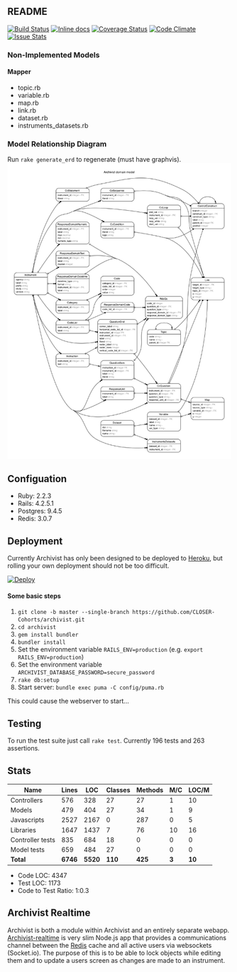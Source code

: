 ## README

[![Build Status](https://travis-ci.org/CLOSER-Cohorts/archivist.svg?branch=develop)](https://travis-ci.org/CLOSER-Cohorts/archivist)
[![Inline docs](http://inch-ci.org/github/CLOSER-Cohorts/archivist.svg?branch=develop)](http://inch-ci.org/github/CLOSER-Cohorts/archivist)
[![Coverage Status](https://coveralls.io/repos/github/CLOSER-Cohorts/archivist/badge.svg?branch=develop)](https://coveralls.io/github/CLOSER-Cohorts/archivist?branch=master)
[![Code Climate](https://codeclimate.com/github/CLOSER-Cohorts/archivist/badges/gpa.svg)](https://codeclimate.com/github/CLOSER-Cohorts/archivist)
[![Issue Stats](http://issuestats.com/github/CLOSER-Cohorts/archivist/badge/issue)](http://issuestats.com/github/CLOSER-Cohorts/archivist)

### Non-Implemented Models
#### Mapper
* topic.rb
* variable.rb
* map.rb
* link.rb
* dataset.rb
* instruments_datasets.rb

### Model Relationship Diagram
Run `rake generate_erd` to regenerate (must have graphvis).
![](/app/assets/images/diagrams/erd.png)

## Configuation
* Ruby: 2.2.3
* Rails: 4.2.5.1
* Postgres: 9.4.5
* Redis: 3.0.7

## Deployment
Currently Archivist has only been designed to be deployed to [Heroku][heroku], but rolling your own deployment should not be too difficult.

[![Deploy](https://www.herokucdn.com/deploy/button.svg)](https://heroku.com/deploy?template=https://github.com/CLOSER-Cohorts/archivist/tree/master)

#### Some basic steps
1. `git clone -b master --single-branch https://github.com/CLOSER-Cohorts/archivist.git`
2. `cd archivist`
3. `gem install bundler`
4. `bundler install`
5. Set the environment variable  `RAILS_ENV=production` (e.g. `export RAILS_ENV=production`)
6. Set the environment variable  `ARCHIVIST_DATABASE_PASSWORD=secure_password`
7. `rake db:setup`
8. Start server: `bundle exec puma -C config/puma.rb`

This could cause the webserver to start...

## Testing
To run the test suite just call `rake test`. Currently 196 tests and 263 assertions.

## Stats
| Name                 | Lines |   LOC | Classes | Methods | M/C | LOC/M |
|----------------------|-------|-------|---------|---------|-----|-------|
| Controllers          |   576 |   328 |      27 |      27 |   1 |    10 |
| Models               |   479 |   404 |      27 |      34 |   1 |     9 |
| Javascripts          |  2527 |  2167 |       0 |     287 |   0 |     5 |
| Libraries            |  1647 |  1437 |       7 |      76 |  10 |    16 |
| Controller tests     |   835 |   684 |      18 |       0 |   0 |     0 |
| Model tests          |   659 |   484 |      27 |       0 |   0 |     0 |
| **Total**            |**6746**|**5520**|**110**| **425** |**3**| **10**|

  - Code LOC: 4347
  - Test LOC: 1173
  - Code to Test Ratio: 1:0.3

## Archivist Realtime
Archivist is both a module within Archivist and an entirely separate webapp. [Archivist-realtime][realtime] is very slim Node.js app that provides a communications channel between the [Redis][redis] cache and all active users via websockets (Socket.io). The purpose of this is to be able to lock objects while editing them and to update a users screen as changes are made to an instrument.

[realtime]: https://github.com/CLOSER-Cohorts/archivist-realtime
[redis]: http://redis.io
[heroku]: http://heroku.com